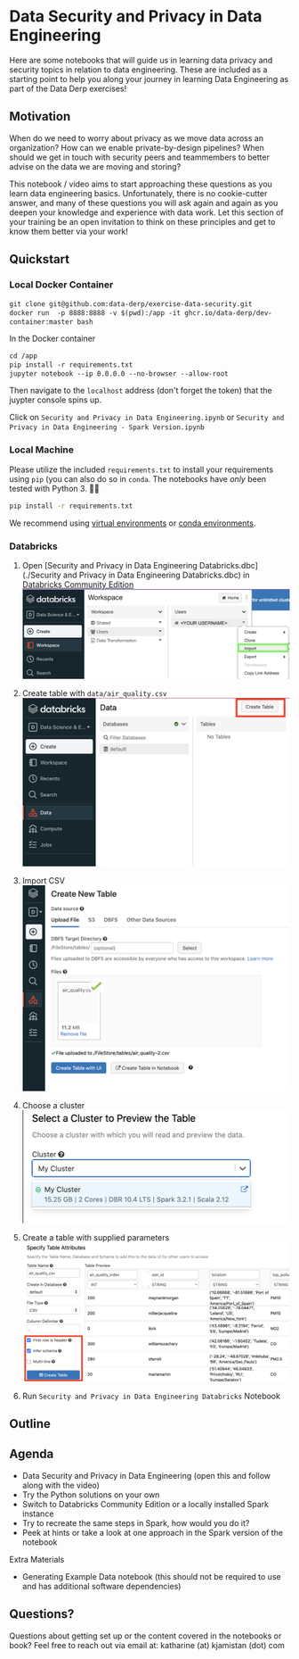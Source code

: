 # Data Security and Privacy in Data Engineering

Here are some notebooks that will guide us in learning data privacy and security topics in relation to data engineering. These are included as a starting point to help you along your journey in learning Data Engineering as part of the Data Derp exercises!

## Motivation

When do we need to worry about privacy as we move data across an organization? How can we enable private-by-design pipelines? When should we get in touch with security peers and teammembers to better advise on the data we are moving and storing? 

This notebook / video aims to start approaching these questions as you learn data engineering basics. Unfortunately, there is no cookie-cutter answer, and many of these questions you will ask again and again as you deepen your knowledge and experience with data work. Let this section of your training be an open invitation to think on these principles and get to know them better via your work!

## Quickstart

### Local Docker Container
```
git clone git@github.com:data-derp/exercise-data-security.git
docker run  -p 8888:8888 -v $(pwd):/app -it ghcr.io/data-derp/dev-container:master bash
```

In the Docker container
```
cd /app
pip install -r requirements.txt
jupyter notebook --ip 0.0.0.0 --no-browser --allow-root
```
Then navigate to the `localhost` address (don't forget the token) that the juypter console spins up.

Click on `Security and Privacy in Data Engineering.ipynb` or `Security and Privacy in Data Engineering - Spark Version.ipynb`


### Local Machine
Please utilize the included `requirements.txt` to install your requirements using `pip` (you can also do so in `conda`. The notebooks have *only* been tested with Python 3. 🙌🏻
```bash
pip install -r requirements.txt
```

We recommend using [virtual environments](https://packaging.python.org/guides/installing-using-pip-and-virtualenv/) or [conda environments](https://conda.io/docs/user-guide/tasks/manage-environments.html). 

### Databricks
1. Open [Security and Privacy in Data Engineering Databricks.dbc](./Security and Privacy in Data Engineering Databricks.dbc) in [Databricks Community Edition](https://community.cloud.databricks.com/)
      ![databricks-import](./images/databricks-import.png)

2. Create table with `data/air_quality.csv`
    ![databricks-click-create-table.png](./images/databricks-click-create-table.png)

3. Import CSV
    ![databricks-import-table.png](./images/databricks-import-table.png)

4. Choose a cluster
   ![databricks-cluster.png](./images/databricks-cluster.png)

5. Create a table with supplied parameters
    ![databricks-create-table.png](./images/databricks-create-table.png)

6. Run `Security and Privacy in Data Engineering Databricks` Notebook

## Outline

Agenda
--------
- Data Security and Privacy in Data Engineering (open this and follow along with the video)
- Try the Python solutions on your own
- Switch to Databricks Community Edition or a locally installed Spark instance
- Try to recreate the same steps in Spark, how would you do it?
- Peek at hints or take a look at one approach in the Spark version of the notebook

Extra Materials
- Generating Example Data notebook (this should not be required to use and has additional software dependencies)


## Questions?

Questions about getting set up or the content covered in the notebooks or book? Feel free to reach out via email at: katharine (at) kjamistan (dot) com
